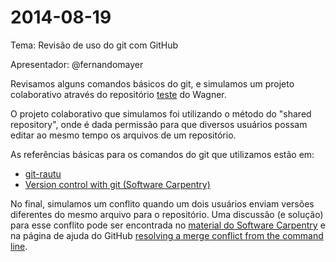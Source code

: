 # 2014-08-19

Tema: Revisão de uso do git com GitHub

Apresentador: @fernandomayer

Revisamos alguns comandos básicos do git, e simulamos um projeto
colaborativo através do repositório [teste][1] do Wagner.

O projeto colaborativo que simulamos foi utilizando o método do "shared
repository", onde é dada permissão para que diversos usuários possam
editar ao mesmo tempo os arquivos de um repositório.

As referências básicas para os comandos do git que utilizamos estão em:

- [git-rautu][2]
- [Version control with git (Software Carpentry)][3]

No final, simulamos um conflito quando um dois usuários enviam versões
diferentes do mesmo arquivo para o repositório. Uma discussão (e
solução) para esse conflito pode ser encontrada no [material do Software
Carpentry][4] e na página de ajuda do GitHub
[resolving a merge conflict from the command line][5].


[1]: http://github.com/wbonat/teste
[2]: http://github.com/fernandomayer/git-rautu
[3]: http://www.software-carpentry.org/v5/novice/git/index.html
[4]: http://www.software-carpentry.org/v5/novice/git/03-conflict.html
[5]: https://help.github.com/articles/resolving-a-merge-conflict-from-the-command-line
